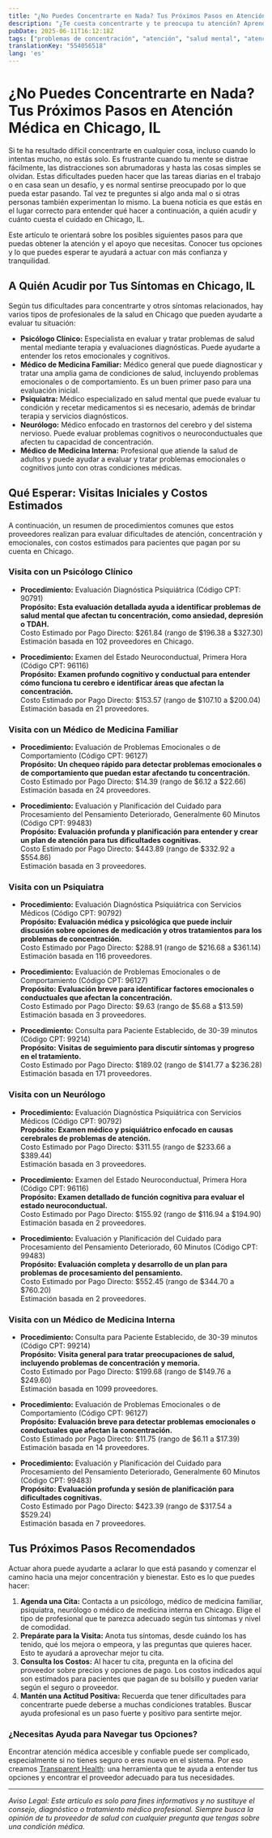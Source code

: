 ```yaml
---
title: "¿No Puedes Concentrarte en Nada? Tus Próximos Pasos en Atención Médica en Chicago, IL"
description: "¿Te cuesta concentrarte y te preocupa tu atención? Aprende a quién acudir y qué costos esperar para recibir atención en Chicago, IL."
pubDate: 2025-06-11T16:12:18Z
tags: ["problemas de concentración", "atención", "salud mental", "atención médica en Chicago", "psicología", "psiquiatría"]
translationKey: "554056518"
lang: 'es'
---
```


# ¿No Puedes Concentrarte en Nada? Tus Próximos Pasos en Atención Médica en Chicago, IL

Si te ha resultado difícil concentrarte en cualquier cosa, incluso cuando lo intentas mucho, no estás solo. Es frustrante cuando tu mente se distrae fácilmente, las distracciones son abrumadoras y hasta las cosas simples se olvidan. Estas dificultades pueden hacer que las tareas diarias en el trabajo o en casa sean un desafío, y es normal sentirse preocupado por lo que pueda estar pasando. Tal vez te preguntes si algo anda mal o si otras personas también experimentan lo mismo. La buena noticia es que estás en el lugar correcto para entender qué hacer a continuación, a quién acudir y cuánto cuesta el cuidado en Chicago, IL.

Este artículo te orientará sobre los posibles siguientes pasos para que puedas obtener la atención y el apoyo que necesitas. Conocer tus opciones y lo que puedes esperar te ayudará a actuar con más confianza y tranquilidad.

## A Quién Acudir por Tus Síntomas en Chicago, IL

Según tus dificultades para concentrarte y otros síntomas relacionados, hay varios tipos de profesionales de la salud en Chicago que pueden ayudarte a evaluar tu situación:

- **Psicólogo Clínico:** Especialista en evaluar y tratar problemas de salud mental mediante terapia y evaluaciones diagnósticas. Puede ayudarte a entender los retos emocionales y cognitivos.
- **Médico de Medicina Familiar:** Médico general que puede diagnosticar y tratar una amplia gama de condiciones de salud, incluyendo problemas emocionales o de comportamiento. Es un buen primer paso para una evaluación inicial.
- **Psiquiatra:** Médico especializado en salud mental que puede evaluar tu condición y recetar medicamentos si es necesario, además de brindar terapia y servicios diagnósticos.
- **Neurólogo:** Médico enfocado en trastornos del cerebro y del sistema nervioso. Puede evaluar problemas cognitivos o neuroconductuales que afecten tu capacidad de concentración.
- **Médico de Medicina Interna:** Profesional que atiende la salud de adultos y puede ayudar a evaluar y tratar problemas emocionales o cognitivos junto con otras condiciones médicas.

## Qué Esperar: Visitas Iniciales y Costos Estimados

A continuación, un resumen de procedimientos comunes que estos proveedores realizan para evaluar dificultades de atención, concentración y emocionales, con costos estimados para pacientes que pagan por su cuenta en Chicago.

### Visita con un Psicólogo Clínico

- **Procedimiento:** Evaluación Diagnóstica Psiquiátrica (Código CPT: 90791)  
  **Propósito:** **Esta evaluación detallada ayuda a identificar problemas de salud mental que afectan tu concentración, como ansiedad, depresión o TDAH.**  
  Costo Estimado por Pago Directo: $261.84 (rango de $196.38 a $327.30)  
  Estimación basada en 102 proveedores en Chicago.

- **Procedimiento:** Examen del Estado Neuroconductual, Primera Hora (Código CPT: 96116)  
  **Propósito:** **Examen profundo cognitivo y conductual para entender cómo funciona tu cerebro e identificar áreas que afectan la concentración.**  
  Costo Estimado por Pago Directo: $153.57 (rango de $107.10 a $200.04)  
  Estimación basada en 21 proveedores.

### Visita con un Médico de Medicina Familiar

- **Procedimiento:** Evaluación de Problemas Emocionales o de Comportamiento (Código CPT: 96127)  
  **Propósito:** **Un chequeo rápido para detectar problemas emocionales o de comportamiento que puedan estar afectando tu concentración.**  
  Costo Estimado por Pago Directo: $14.39 (rango de $6.12 a $22.66)  
  Estimación basada en 24 proveedores.

- **Procedimiento:** Evaluación y Planificación del Cuidado para Procesamiento del Pensamiento Deteriorado, Generalmente 60 Minutos (Código CPT: 99483)  
  **Propósito:** **Evaluación profunda y planificación para entender y crear un plan de atención para tus dificultades cognitivas.**  
  Costo Estimado por Pago Directo: $443.89 (rango de $332.92 a $554.86)  
  Estimación basada en 3 proveedores.

### Visita con un Psiquiatra

- **Procedimiento:** Evaluación Diagnóstica Psiquiátrica con Servicios Médicos (Código CPT: 90792)  
  **Propósito:** **Evaluación médica y psicológica que puede incluir discusión sobre opciones de medicación y otros tratamientos para los problemas de concentración.**  
  Costo Estimado por Pago Directo: $288.91 (rango de $216.68 a $361.14)  
  Estimación basada en 116 proveedores.

- **Procedimiento:** Evaluación de Problemas Emocionales o de Comportamiento (Código CPT: 96127)  
  **Propósito:** **Evaluación breve para identificar factores emocionales o conductuales que afectan la concentración.**  
  Costo Estimado por Pago Directo: $9.63 (rango de $5.68 a $13.59)  
  Estimación basada en 3 proveedores.

- **Procedimiento:** Consulta para Paciente Establecido, de 30-39 minutos (Código CPT: 99214)  
  **Propósito:** **Visitas de seguimiento para discutir síntomas y progreso en el tratamiento.**  
  Costo Estimado por Pago Directo: $189.02 (rango de $141.77 a $236.28)  
  Estimación basada en 171 proveedores.

### Visita con un Neurólogo

- **Procedimiento:** Evaluación Diagnóstica Psiquiátrica con Servicios Médicos (Código CPT: 90792)  
  **Propósito:** **Examen médico y psiquiátrico enfocado en causas cerebrales de problemas de atención.**  
  Costo Estimado por Pago Directo: $311.55 (rango de $233.66 a $389.44)  
  Estimación basada en 3 proveedores.

- **Procedimiento:** Examen del Estado Neuroconductual, Primera Hora (Código CPT: 96116)  
  **Propósito:** **Examen detallado de función cognitiva para evaluar el estado neuroconductual.**  
  Costo Estimado por Pago Directo: $155.92 (rango de $116.94 a $194.90)  
  Estimación basada en 2 proveedores.

- **Procedimiento:** Evaluación y Planificación del Cuidado para Procesamiento del Pensamiento Deteriorado, 60 Minutos (Código CPT: 99483)  
  **Propósito:** **Evaluación completa y desarrollo de un plan para problemas de procesamiento del pensamiento.**  
  Costo Estimado por Pago Directo: $552.45 (rango de $344.70 a $760.20)  
  Estimación basada en 2 proveedores.

### Visita con un Médico de Medicina Interna

- **Procedimiento:** Consulta para Paciente Establecido, de 30-39 minutos (Código CPT: 99214)  
  **Propósito:** **Visita general para tratar preocupaciones de salud, incluyendo problemas de concentración y memoria.**  
  Costo Estimado por Pago Directo: $199.68 (rango de $149.76 a $249.60)  
  Estimación basada en 1099 proveedores.

- **Procedimiento:** Evaluación de Problemas Emocionales o de Comportamiento (Código CPT: 96127)  
  **Propósito:** **Evaluación breve para detectar problemas emocionales o conductuales que afectan la concentración.**  
  Costo Estimado por Pago Directo: $11.75 (rango de $6.11 a $17.39)  
  Estimación basada en 14 proveedores.

- **Procedimiento:** Evaluación y Planificación del Cuidado para Procesamiento del Pensamiento Deteriorado, Generalmente 60 Minutos (Código CPT: 99483)  
  **Propósito:** **Evaluación profunda y sesión de planificación para dificultades cognitivas.**  
  Costo Estimado por Pago Directo: $423.39 (rango de $317.54 a $529.24)  
  Estimación basada en 7 proveedores.

## Tus Próximos Pasos Recomendados

Actuar ahora puede ayudarte a aclarar lo que está pasando y comenzar el camino hacia una mejor concentración y bienestar. Esto es lo que puedes hacer:

1. **Agenda una Cita:** Contacta a un psicólogo, médico de medicina familiar, psiquiatra, neurólogo o médico de medicina interna en Chicago. Elige el tipo de profesional que te parezca adecuado según tus síntomas y nivel de comodidad.
2. **Prepárate para la Visita:** Anota tus síntomas, desde cuándo los has tenido, qué los mejora o empeora, y las preguntas que quieres hacer. Esto te ayudará a aprovechar mejor tu cita.
3. **Consulta los Costos:** Al hacer tu cita, pregunta en la oficina del proveedor sobre precios y opciones de pago. Los costos indicados aquí son estimados para pacientes que pagan de su bolsillo y pueden variar según el seguro o proveedor.
4. **Mantén una Actitud Positiva:** Recuerda que tener dificultades para concentrarte puede deberse a muchas condiciones tratables. Buscar ayuda profesional es un paso fuerte y positivo para sentirte mejor.

### ¿Necesitas Ayuda para Navegar tus Opciones?

Encontrar atención médica accesible y confiable puede ser complicado, especialmente si no tienes seguro o eres nuevo en el sistema. Por eso creamos [Transparent Health](https://transparenthealth.ai): una herramienta que te ayuda a entender tus opciones y encontrar el proveedor adecuado para tus necesidades.

---

*Aviso Legal: Este artículo es solo para fines informativos y no sustituye el consejo, diagnóstico o tratamiento médico profesional. Siempre busca la opinión de tu proveedor de salud con cualquier pregunta que tengas sobre una condición médica.*